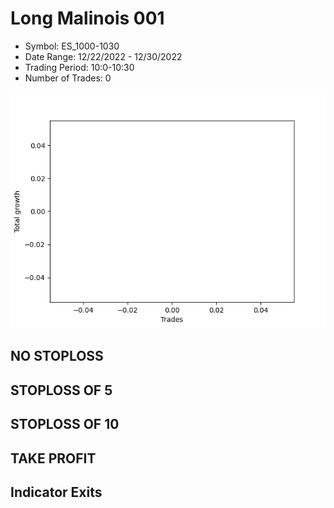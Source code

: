 # Long Malinois 001 
- Symbol: ES_1000-1030
- Date Range: 12/22/2022 - 12/30/2022
- Trading Period: 10:0-10:30
- Number of Trades: 0

![Plot](LongMalinois001ES_1000-1030.png)
## NO STOPLOSS














## STOPLOSS OF 5














## STOPLOSS OF 10














## TAKE PROFIT











## Indicator Exits


